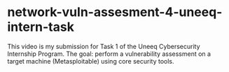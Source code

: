 # network-vuln-assesment-4-uneeq-intern-task
This video is my submission for Task 1 of the Uneeq Cybersecurity Internship Program. The goal: perform a vulnerability assessment on a target machine (Metasploitable) using core security tools.
